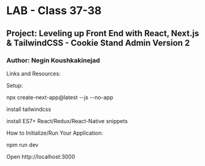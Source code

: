 # LAB - Class 37-38

## Project: Leveling up Front End with React, Next.js & TailwindCSS - Cookie Stand Admin Version 2

### Author: Negin Koushkakinejad

Links and Resources:

Setup:

npx create-next-app@latest --js --no-app

install tailwindcss

install ES7+ React/Redux/React-Native snippets

How to Initialize/Run Your Application:

npm run dev

Open http://localhost:3000 




